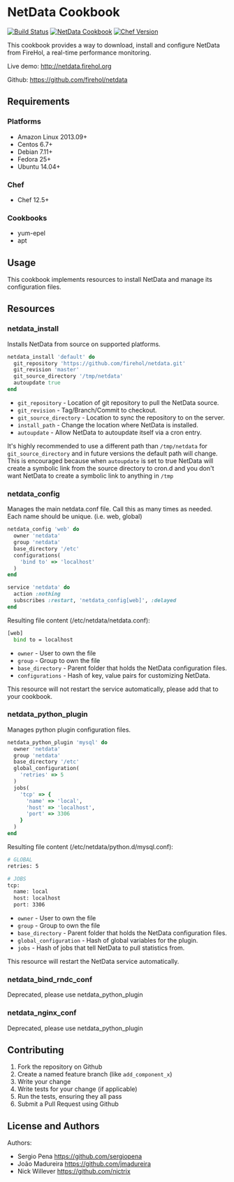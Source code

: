 # NetData Cookbook

[![Build Status](https://travis-ci.org/sergiopena/netdata-cookbook.svg?branch=master)](https://travis-ci.org/sergiopena/netdata-cookbook)
[![NetData Cookbook](http://img.shields.io/badge/cookbook-v0.2.0-blue.svg?style=flat)](https://supermarket.chef.io/cookbooks/netdata)
[![Chef Version](http://img.shields.io/badge/chef-v12.9.38-orange.svg?style=flat)](https://www.chef.io)

This cookbook provides a way to download, install and configure NetData
from FireHol, a real-time performance monitoring.

Live demo: http://netdata.firehol.org

Github: https://github.com/firehol/netdata

## Requirements

### Platforms

- Amazon Linux 2013.09+
- Centos 6.7+
- Debian 7.11+
- Fedora 25+
- Ubuntu 14.04+

### Chef

- Chef 12.5+

### Cookbooks

- yum-epel
- apt

## Usage

This cookbook implements resources to install NetData and manage its 
configuration files.

## Resources

### netdata_install

Installs NetData from source on supported platforms.

```rb
netdata_install 'default' do
  git_repository 'https://github.com/firehol/netdata.git'
  git_revision 'master'
  git_source_directory '/tmp/netdata'
  autoupdate true
end
```

- `git_repository` - Location of git repository to pull the NetData source.
- `git_revision` - Tag/Branch/Commit to checkout.
- `git_source_directory` - Location to sync the repository to on the server.
- `install_path` - Change the location where NetData is installed.
- `autoupdate` - Allow NetData to autoupdate itself via a cron entry.

It's highly recommended to use a different path than `/tmp/netdata` for `git_source_directory` and in future versions the default path will change. This is encouraged because when `autoupdate` is set to true NetData will create a symbolic link from the source directory to cron.d and you don't want NetData to create a symbolic link to anything in `/tmp`

### netdata_config

Manages the main netdata.conf file. Call this as many times as needed.
Each name should be unique. (i.e. web, global)

```rb
netdata_config 'web' do
  owner 'netdata'
  group 'netdata'
  base_directory '/etc'
  configurations(
    'bind to' => 'localhost'
  )
end

service 'netdata' do
  action :nothing
  subscribes :restart, 'netdata_config[web]', :delayed
end
```

Resulting file content (/etc/netdata/netdata.conf):

```sh
[web]
  bind to = localhost
```

- `owner` - User to own the file
- `group` - Group to own the file
- `base_directory` - Parent folder that holds the NetData configuration files.
- `configurations` - Hash of key, value pairs for customizing NetData.

This resource will not restart the service automatically, please add that to
your cookbook.

### netdata_python_plugin

Manages python plugin configuration files.

```rb
netdata_python_plugin 'mysql' do
  owner 'netdata'
  group 'netdata'
  base_directory '/etc'
  global_configuration(
    'retries' => 5
  )
  jobs(
    'tcp' => {
      'name' => 'local',
      'host' => 'localhost',
      'port' => 3306   
    }
  )
end
```

Resulting file content (/etc/netdata/python.d/mysql.conf):

```sh
# GLOBAL
retries: 5

# JOBS
tcp:
  name: local
  host: localhost
  port: 3306
```

- `owner` - User to own the file
- `group` - Group to own the file
- `base_directory` - Parent folder that holds the NetData configuration files.
- `global_configuration` - Hash of global variables for the plugin.
- `jobs` - Hash of jobs that tell NetData to pull statistics from.

This resource will restart the NetData service automatically.

### netdata_bind_rndc_conf

Deprecated, please use netdata_python_plugin

### netdata_nginx_conf

Deprecated, please use netdata_python_plugin

## Contributing

1. Fork the repository on Github
2. Create a named feature branch (like `add_component_x`)
3. Write your change
4. Write tests for your change (if applicable)
5. Run the tests, ensuring they all pass
6. Submit a Pull Request using Github

## License and Authors

Authors:
* Sergio Pena https://github.com/sergiopena
* João Madureira https://github.com/jmadureira
* Nick Willever https://github.com/nictrix
